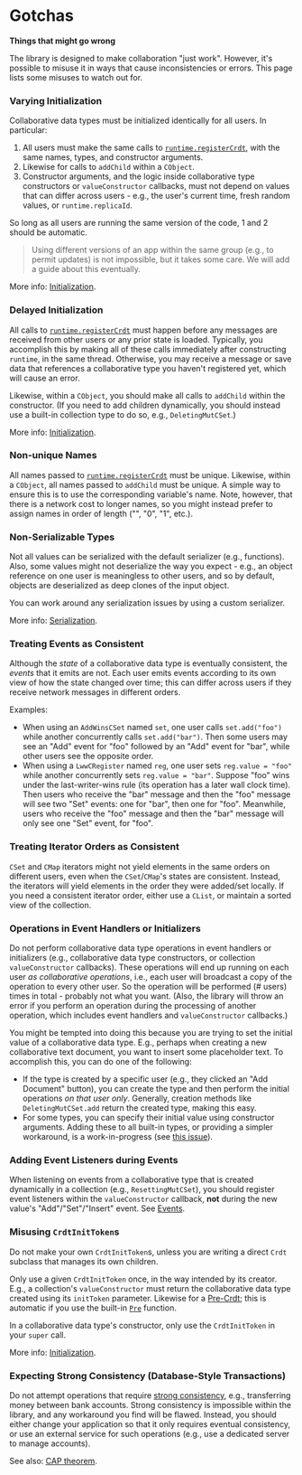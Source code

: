 # Gotchas

**Things that might go wrong**

The library is designed to make collaboration "just work". However, it's possible to misuse it in ways that cause inconsistencies or errors. This page lists some misuses to watch out for.

### Varying Initialization

Collaborative data types must be initialized identically for all users. In particular:

1. All users must make the same calls to [`runtime.registerCrdt`](./typedoc/classes/Runtime.html#registerCrdt), with the same names, types, and constructor arguments.
2. Likewise for calls to `addChild` within a `CObject`.
3. Constructor arguments, and the logic inside collaborative type constructors or `valueConstructor` callbacks, must not depend on values that can differ across users - e.g., the user's current time, fresh random values, or `runtime.replicaId`.

So long as all users are running the same version of the code, 1 and 2 should be automatic.

> Using different versions of an app within the same group (e.g., to permit updates) is not impossible, but it takes some care. We will add a guide about this eventually.

<!-- TODO: versioning advice guide -->

More info: [Initialization](./initialization.md).

### Delayed Initialization

All calls to [`runtime.registerCrdt`](./typedoc/classes/Runtime.html#registerCrdt) must happen before any messages are received from other users or any prior state is loaded. Typically, you accomplish this by making all of these calls immediately after constructing `runtime`, in the same thread. Otherwise, you may receive a message or save data that references a collaborative type you haven't registered yet, which will cause an error.

Likewise, within a `CObject`, you should make all calls to `addChild` within the constructor. (If you need to add children dynamically, you should instead use a built-in collection type to do so, e.g., `DeletingMutCSet`.)

More info: [Initialization](./initialization.md).

### Non-unique Names

All names passed to [`runtime.registerCrdt`](./typedoc/classes/Runtime.html#registerCrdt) must be unique. Likewise, within a `CObject`, all names passed to `addChild` must be unique. A simple way to ensure this is to use the corresponding variable's name. Note, however, that there is a network cost to longer names, so you might instead prefer to assign names in order of length ("", "0", "1", etc.).

### Non-Serializable Types

Not all values can be serialized with the default serializer (e.g., functions). Also, some values might not deserialize the way you expect - e.g., an object reference on one user is meaningless to other users, and so by default, objects are deserialized as deep clones of the input object.

You can work around any serialization issues by using a custom serializer.

More info: [Serialization](./serialization.md).

### Treating Events as Consistent

Although the _state_ of a collaborative data type is eventually consistent, the _events_ that it emits are not. Each user emits events according to its own view of how the state changed over time; this can differ across users if they receive network messages in different orders.

Examples:

- When using an `AddWinsCSet` named `set`, one user calls `set.add("foo")` while another concurrently calls `set.add("bar")`. Then some users may see an "Add" event for "foo" followed by an "Add" event for "bar", while other users see the opposite order.
- When using a `LwwCRegister` named `reg`, one user sets `reg.value = "foo"` while another concurrently sets `reg.value = "bar"`. Suppose "foo" wins under the last-writer-wins rule (its operation has a later wall clock time). Then users who receive the "bar" message and then the "foo" message will see two "Set" events: one for "bar", then one for "foo". Meanwhile, users who receive the "foo" message and then the "bar" message will only see one "Set" event, for "foo".

### Treating Iterator Orders as Consistent

`CSet` and `CMap` iterators might not yield elements in the same orders on different users, even when the `CSet`/`CMap`'s states are consistent. Instead, the iterators will yield elements in the order they were added/set locally. If you need a consistent iterator order, either use a `CList`, or maintain a sorted view of the collection.

### Operations in Event Handlers or Initializers

Do not perform collaborative data type operations in event handlers or initializers (e.g., collaborative data type constructors, or collection `valueConstructor` callbacks). These operations will end up running on each user _as collaborative operations_, i.e., each user will broadcast a copy of the operation to every other user. So the operation will be performed (# users) times in total - probably not what you want. (Also, the library will throw an error if you perform an operation during the processing of another operation, which includes event handlers and `valueConstructor` callbacks.)

You might be tempted into doing this because you are trying to set the initial value of a collaborative data type. E.g., perhaps when creating a new collaborative text document, you want to insert some placeholder text. To accomplish this, you can do one of the following:

- If the type is created by a specific user (e.g., they clicked an "Add Document" button), you can create the type and then perform the initial operations _on that user only_. Generally, creation methods like `DeletingMutCSet.add` return the created type, making this easy.
- For some types, you can specify their initial value using constructor arguments. Adding these to all built-in types, or providing a simpler workaround, is a work-in-progress (see [this issue](https://github.com/composablesys/collabs/issues/154)).

### Adding Event Listeners during Events

When listening on events from a collaborative type that is created dynamically in a collection (e.g., `ResettingMutCSet`), you should register event listeners within the `valueConstructor` callback, **not** during the new value's "Add"/"Set"/"Insert" event. See [Events](./events.md).

### Misusing `CrdtInitToken`s

Do not make your own `CrdtInitToken`s, unless you are writing a direct `Crdt` subclass that manages its own children.

Only use a given `CrdtInitToken` once, in the way intended by its creator. E.g., a collection's `valueConstructor` must return the collaborative data type created using its `initToken` parameter. Likewise for a [Pre-Crdt](./typedoc/modules.html#Pre); this is automatic if you use the built-in [`Pre`](./typedoc/modules.html#Pre) function.

In a collaborative data type's constructor, only use the `CrdtInitToken` in your `super` call.

More info: [Initialization](./initialization.md).

### Expecting Strong Consistency (Database-Style Transactions)

Do not attempt operations that require [strong consistency](https://en.wikipedia.org/wiki/Strong_consistency), e.g., transferring money between bank accounts. Strong consistency is impossible within the library, and any workaround you find will be flawed. Instead, you should either change your application so that it only requires eventual consistency, or use an external service for such operations (e.g., use a dedicated server to manage accounts).

See also: [CAP theorem](https://en.wikipedia.org/wiki/CAP_theorem).

<!-- ### Loading Too Early

TODO: loading in general (should have own guide)

- loading gotchas (performing ops before loading (block the user input in case loading takes some time); not setting up full state before loading; using ContainerRuntimeSource's auto load-after-first-thread but not setting up full state in the first thread)

Separate out things that will cause errors immediately (catchable with tests) vs subtler things? Latter are more pernicious. (Order by importance.) -->
